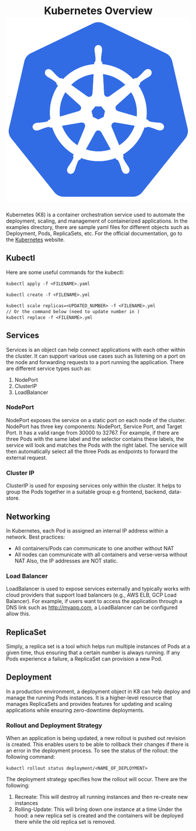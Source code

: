 # <center>Kubernetes Overview![image](./kubernetes.svg)</center> 
Kubernetes (K8) is a container orchestration service used to automate the deployment, scaling, and management of containerized applications. In the examples directory, there are sample yaml files for different objects such as Deployment, Pods, ReplicaSets, etc.
For the official documentation, go to the [Kubernetes](https://kubernetes.io/) website.

## Kubectl
Here are some useful commands for the kubectl:
```
kubectl apply -f <FILENAME>.yaml
```
```
kubectl create -f <FILENAME>.yml
```
```
kubectl scale replicas=<UPDATED_NUMBER> -f <FILENAME>.yml
// Or the command below (need to update number in )
kubectl replace -f <FILENAME>.yml
```
## Services
Services is an object can help connect applications with each other within the cluster. It can support various use cases such as listening on a port on the node and forwarding requests to a port running the application. There are different service types such as:
1. NodePort
2. ClusterIP    
3. LoadBalancer
### NodePort
NodePort exposes the service on a static port on each node of the cluster. NodePort has three key components: NodePort, Service Port, and Target Port. It has a valid range from 30000 to 32767.
For example, if there are three Pods with the same label and the selector contains these labels, the service will look and matches the Pods with the right label. The service will then automatically select all the three Pods as endpoints to forward the external request.
### Cluster IP
ClusterIP is used for exposing services only within the cluster. It helps to group the Pods together in a suitable group e.g frontend, backend, data-store.
## Networking
In Kubernetes, each Pod is assigned an internal IP address within a network. Best practices:
- All containers/Pods can communicate to one another without NAT
- All nodes can communicate with all containers and verse-versa without NAT
Also, the IP addresses are NOT static.
### Load Balancer
LoadBalancer is used to expose services externally and typically works with cloud providers that support load balancers (e.g., AWS ELB, GCP Load Balancer). For example, if users want to access the application through a DNS link such as http://myapp.com, a LoadBalancer can be configured allow this.
## ReplicaSet
Simply, a replica set is a tool which helps run multiple instances of Pods at a given time, thus ensuring that a certain number is always running. If any Pods experience a failure, a ReplicaSet can provision a new Pod. 
## Deployment
In a production environment, a deployment object in K8 can help deploy and manage the running Pods instances. It is a higher-level resource that manages ReplicaSets and provides features for updating and scaling applications while ensuring zero-downtime deployments.

### Rollout and Deployment Strategy
When an application is being updated, a new rollout is pushed out revision is created. This enables users to be able to rollback their changes if there is an error in the deployment process. To see the status of the rollout: the following command:
```
kubectl rollout status deployment/<NAME_OF_DEPLOYMENT>
```
The deployment strategy specifies how the rollout will occur. There are the following:
1. Recreate: This will destroy all running instances and then re-create new instances 
2. Rolling-Update: This will bring down one instance at a time 
Under the hood: a new replica set is created and the containers will be deployed there while the old replica set is removed. 
